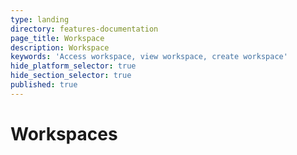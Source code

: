 ```yaml
---
type: landing
directory: features-documentation
page_title: Workspace
description: Workspace
keywords: 'Access workspace, view workspace, create workspace'
hide_platform_selector: true
hide_section_selector: true
published: true
---
```

# Workspaces
